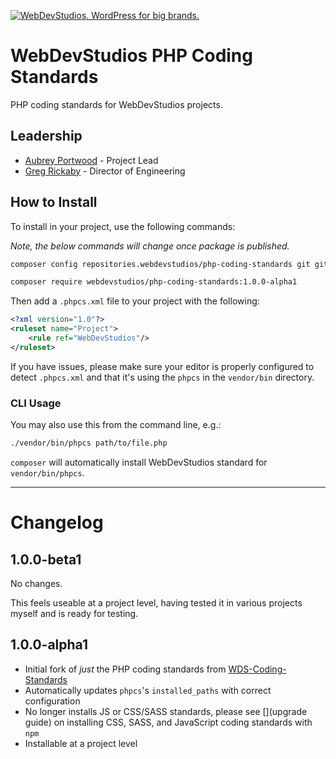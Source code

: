 <a href="https://webdevstudios.com/contact/"><img src="https://webdevstudios.com/wp-content/uploads/2018/04/wds-github-banner.png" alt="WebDevStudios. WordPress for big brands."></a>

# WebDevStudios PHP Coding Standards

PHP coding standards for WebDevStudios projects.

## Leadership

- [Aubrey Portwood](https://github.com/aubreypwd) - Project Lead
- [Greg Rickaby](https://github.com/gregrickaby) - Director of Engineering

## How to Install

To install in your project, use the following commands:

_Note, the below commands will change once package is published._

```bash
composer config repositories.webdevstudios/php-coding-standards git git@github.com:WebDevStudios/php-coding-standards.git
```

```bash
composer require webdevstudios/php-coding-standards:1.0.0-alpha1
```

Then add a `.phpcs.xml` file to your project with the following:

```xml
<?xml version="1.0"?>
<ruleset name="Project">
    <rule ref="WebDevStudios"/>
</ruleset>
```

If you have issues, please make sure your editor is properly configured to detect `.phpcs.xml` and that it's using the `phpcs` in the `vendor/bin` directory.

### CLI Usage

You may also use this from the command line, e.g.:

```bash
./vendor/bin/phpcs path/to/file.php
```

`composer` will automatically install WebDevStudios standard for `vendor/bin/phpcs`.

___________________

# Changelog

## 1.0.0-beta1

No changes.

This feels useable at a project level, having tested it in various projects myself and is ready for testing.

## 1.0.0-alpha1

- Initial fork of _just_ the PHP coding standards from [WDS-Coding-Standards](https://github.com/WebDevStudios/WDS-Coding-Standards)
- Automatically updates `phpcs`'s `installed_paths` with correct configuration
- No longer installs JS or CSS/SASS standards, please see [](upgrade guide) on installing CSS, SASS, and JavaScript coding standards with `npm`
- Installable at a project level
